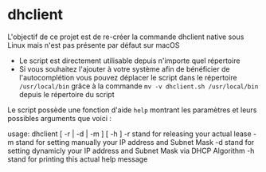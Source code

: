 # dhclient

L'objectif de ce projet est de re-créer la commande dhclient native sous Linux mais n'est pas présente par défaut sur macOS

- Le script est directement utilisable depuis n'importe quel répertoire
- Si vous souhaitez l'ajouter à votre système afin de bénéficier de l'autocomplétion vous pouvez déplacer le script dans le répertoire `/usr/local/bin` grâce à la commande `mv -v dhclient.sh /usr/local/bin` depuis le répertoire du script

Le script possède une fonction d'aide `help` montrant les paramètres et leurs possibles arguments que voici :

usage: dhclient [ -r <interface> | -d <interface> | -m <interface> ] [ -h ]
        -r stand for releasing your actual lease
        -m stand for setting manually your IP address and Subnet Mask
        -d stand for setting dynamicly your IP address and Subnet Mask via DHCP Algorithm
        -h stand for printing this actual help message
